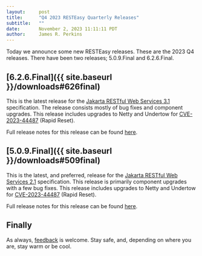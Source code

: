 ```yaml
---
layout:     post
title:      "Q4 2023 RESTEasy Quarterly Releases"
subtitle:   ""
date:       November 2, 2023 11:11:11 PDT
author:     James R. Perkins
---
```


Today we announce some new RESTEasy releases. These are the 2023 Q4 releases. There have been two releases; 5.0.9.Final
and 6.2.6.Final.

## [6.2.6.Final]({{ site.baseurl }}/downloads#626final)

This is the latest release for the [Jakarta RESTful Web Services 3.1](https://jakarta.ee/specifications/restful-ws/3.1/) 
specification. The release consists mostly of bug fixes and component upgrades. This release includes upgrades to
Netty and Undertow for [CVE-2023-44487](https://access.redhat.com/security/cve/cve-2023-44487) (Rapid Reset).

Full release notes for this release can be found [here](https://github.com/resteasy/resteasy/releases/tag/6.2.6.Final).

## [5.0.9.Final]({{ site.baseurl }}/downloads#509final)

This is the latest, and preferred, release for the 
[Jakarta RESTful Web Services 2.1](https://jakarta.ee/specifications/restful-ws/2.1/) specification. This release 
is primarily component upgrades with a few bug fixes. This release includes upgrades to
Netty and Undertow for [CVE-2023-44487](https://access.redhat.com/security/cve/cve-2023-44487) (Rapid Reset).

Full release notes for this release can be found [here](https://github.com/resteasy/resteasy/releases/tag/5.0.9.Final).

## Finally

As always, [feedback](https://github.com/resteasy/resteasy/discussions/) is welcome. Stay safe, and, depending on where 
you are, stay warm or be cool.
